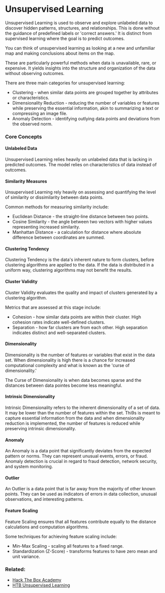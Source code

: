 # Unsupervised Learning

Unsupervised Learning is used to observe and explore unlabeled data to discover hidden patterns, structures, and relationships. This is done without the guidance of predefined labels or 'correct answers.' It is distinct from supervised learning where the goal is to predict outcomes.

You can think of unsupervised learning as looking at a new and unfamiliar map and making conclusions about items on the map.

These are particularly powerful methods when data is unavailable, rare, or expensive. It yields insights into the structure and organization of the data without observing outcomes.

There are three main categories for unsupervised learning:

- Clustering - when similar data points are grouped together by attributes or characteristics.
- Dimensionality Reduction - reducing the number of variables or features while preserving the essential information, akin to summarizing a text or compressing an image file.
- Anomaly Detection - identifying outlying data points and deviations from the observed norm. 

### Core Concepts

#### Unlabeled Data

Unsupervised Learning relies heavily on unlabeled data that is lacking in predicted outcomes. The model relies on characteristics of data instead of outcomes. 

#### Similarity Measures

Unsupervised Learning rely heavily on assessing and quantifying the level of similarity or dissimilarity between data points. 

Common methods for measuring similarity include:

- Euclidean Distance - the straight-line distance between two points.
- Cosine Similarity - the angle between two vectors with higher values representing increased similarity.
- Manhattan Distance - a calculation for distance where absolute difference between coordinates are summed.

#### Clustering Tendency

Clustering Tendency is the data's inherent nature to form clusters, before clustering algorithms are applied to the data. If the data is distributed in a uniform way, clustering algorithms may not benefit the results.

#### Cluster Validity

Cluster Validity evaluates the quality and impact of clusters generated by a clustering algorithm.

Metrics that are assessed at this stage include:

- Cohesion - how similar data points are within their cluster. High cohesion rates indicate well-defined clusters.
- Separation - how far clusters are from each other. High separation indicates distinct and well-separated clusters.

#### Dimensionality

Dimensionality is the number of features or variables that exist in the data set. When dimensionality is high there is a chance for increased computational complexity and what is known as the 'curse of dimensionality.'

The Curse of Dimensionality is when data becomes sparse and the distances between data pointes become less meaningful.

#### Intrinsic Dimensionality

Intrinsic Dimensionality refers to the inherent dimensionality of a set of data. It may be lower than the number of features within the set. Thi9s is meant to capture essential information from the data and when dimensionality reduction is implemented, the number of features is reduced while preserving intrinsic dimensionality.

#### Anomaly

An Anomaly is a data point that significantly deviates from the expected pattern or norms. They can represent unusual events, errors, or fraud. Anomaly detection is crucial in regard to fraud detection, network security, and system monitoring.

#### Outlier

An Outlier is a data point that is far away from the majority of other known points. They can be used as indicators of errors in data collection, unusual observations, and interesting patterns. 

#### Feature Scaling

Feature Scaling ensures that all features contribute equally to the distance calculations and computation algorithms.

Some techniques for achieving feature scaling include:

- Min-Max Scaling - scaling all features to a fixed range.
- Standardization (Z-Score) - transforms features to have zero mean and unit variance. 

### Related:
- [Hack The Box Academy](https://academy.hackthebox.com/ "Hack The Box Academy Home page")
- [HTB Unsupervised Learning](https://academy.hackthebox.com/module/290/section/3254 "HTB Unsupervised Learning")
